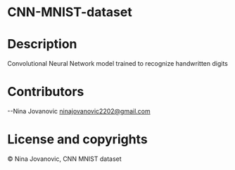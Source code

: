 # CNN-MNIST-dataset

# Description
Convolutional Neural Network model trained to recognize handwritten digits

# Contributors
--Nina Jovanovic <ninajovanovic2202@gmail.com>

# License and copyrights
© Nina Jovanovic, CNN MNIST dataset

